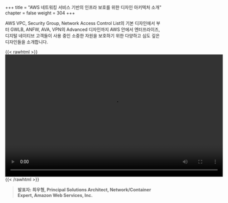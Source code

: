 +++
title = "AWS 네트워킹 서비스 기반의 인프라 보호를 위한 디자인 아키텍처 소개"
chapter = false
weight = 304
+++

 AWS VPC, Security Group, Network Access Control List의 기본 디자인에서 부터 GWLB, ANFW, AVA, VPN의 Advanced 디자인까지 AWS 안에서 엔터프라이즈, 디지털 네이티브 고객들이 사용 중인 소중한 자원을 보호하기 위한 다양하고 심도 깊은 디자인들을 소개합니다.

{{< rawhtml >}}
<video width="696" height="392" controls>
  <source src="https://dxjsvn24c4x1f.cloudfront.net/OnDemandTracks/keynote_1.mp4" type="video/mp4">
  Your browser doesn't support video.
</video>
{{< /rawhtml >}}

>  **발표자: 최우형, Principal Solutions Architect, Network/Container Expert, Amazon Web Services, Inc.** 
